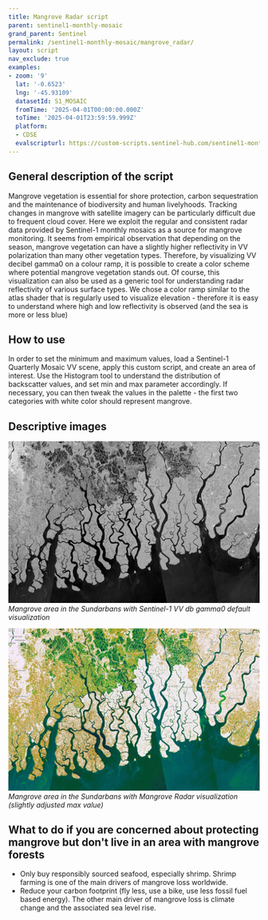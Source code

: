 ```yaml
---
title: Mangrove Radar script
parent: sentinel1-monthly-mosaic
grand_parent: Sentinel
permalink: /sentinel1-monthly-mosaic/mangrove_radar/
layout: script
nav_exclude: true
examples:
- zoom: '9'
  lat: '-0.6523'
  lng: '-45.93109'
  datasetId: S1_MOSAIC
  fromTime: '2025-04-01T00:00:00.000Z'
  toTime: '2025-04-01T23:59:59.999Z'
  platform:
  - CDSE
  evalscripturl: https://custom-scripts.sentinel-hub.com/sentinel1-monthly-mosaic/mangrove_radar/script.js
---
```



## General description of the script

Mangrove vegetation is essential for shore protection, carbon sequestration and the maintenance of biodiversity and human livelyhoods. Tracking changes in mangrove with satellite imagery can be particularly difficult due to frequent cloud cover. Here we exploit the regular and consistent radar data provided by Sentinel-1 monthly mosaics as a source for mangrove monitoring. It seems from empirical observation that depending on the season, mangrove vegetation can have a slightly higher reflectivity in VV polarization than many other vegetation types. Therefore, by visualizing VV decibel gamma0 on a colour ramp, it is possible to create a color scheme where potential mangrove vegetation stands out. Of course, this visualization can also be used as a generic tool for understanding radar reflectivity of various surface types.
We chose a color ramp similar to the atlas shader that is regularly used to visualize elevation - therefore it is easy to understand where high and low reflectivity is observed (and the sea is more or less blue)

## How to use

In order to set the minimum and maximum values, load a Sentinel-1 Quarterly Mosaic VV scene, apply this custom script, and create an area of interest. Use the Histogram tool to understand the distribution of backscatter values, and set min and max parameter accordingly. If necessary, you can then tweak the values in the palette - the first two categories with white color should represent mangrove.

## Descriptive images

![Mangrove area in the Sundarbans with Sentinel-1 VV db gamma0 default visualization](fig/sundarbans_vv.jpg)  
*Mangrove area in the Sundarbans with Sentinel-1 VV db gamma0 default visualization*

![Mangrove area in the Sundarbans with Mangrove Radar visualization (slightly adjusted max value)](fig/sundarbans_mangrove_radar.jpg)  
*Mangrove area in the Sundarbans with Mangrove Radar visualization (slightly adjusted max value)*

## What to do if you are concerned about protecting mangrove but don't live in an area with mangrove forests

- Only buy responsibly sourced seafood, especially shrimp. Shrimp farming is one of the main drivers of mangrove loss worldwide.
- Reduce your carbon footprint (fly less, use a bike, use less fossil fuel based energy). The other main driver of mangrove loss is climate change and the associated sea level rise.
